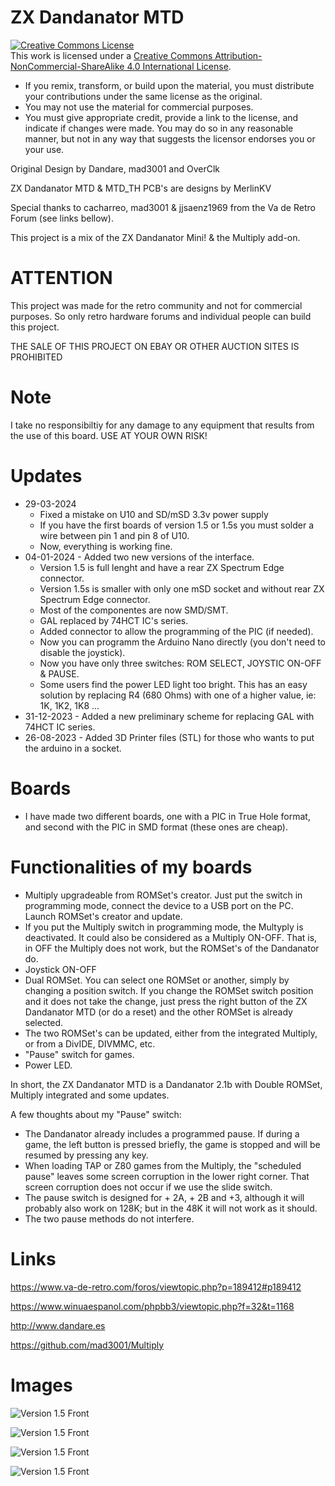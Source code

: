 # ZX Dandanator MTD

<a rel="license" href="http://creativecommons.org/licenses/by-nc-sa/4.0/"><img alt="Creative Commons License" style="border-width:0" src="https://i.creativecommons.org/l/by-nc-sa/4.0/88x31.png" /></a><br />This work is licensed under a <a rel="license" href="http://creativecommons.org/licenses/by-nc-sa/4.0/">Creative Commons Attribution-NonCommercial-ShareAlike 4.0 International License</a>.

* If you remix, transform, or build upon the material, you must distribute your contributions under the same license as the original.
* You may not use the material for commercial purposes.
* You must give appropriate credit, provide a link to the license, and indicate if changes were made. You may do so in any reasonable manner, but not in any way that suggests the licensor endorses you or your use.

Original Design by Dandare, mad3001 and OverClk

ZX Dandanator MTD & MTD_TH PCB's are designs by MerlinKV

Special thanks to cacharreo, mad3001 & jjsaenz1969 from the Va de Retro Forum (see links bellow).

This project is a mix of the ZX Dandanator Mini! & the Multiply add-on.

# ATTENTION

This project was made for the retro community and not for commercial purposes. So only retro hardware forums and individual people can build this project.

THE SALE OF THIS PROJECT ON EBAY OR OTHER AUCTION SITES IS PROHIBITED

# Note

I take no responsibiltiy for any damage to any equipment that results from the use of this board.
USE AT YOUR OWN RISK!

# Updates

* 29-03-2024
   - Fixed a mistake on U10 and SD/mSD 3.3v power supply
   - If you have the first boards of version 1.5 or 1.5s you must solder a wire between pin 1 and pin 8 of U10.
   - Now, everything is working fine. 
* 04-01-2024 - Added two new versions of the interface.
   - Version 1.5 is full lenght and have a rear ZX Spectrum Edge connector.
   - Version 1.5s is smaller with only one mSD socket and without rear ZX Spectrum Edge connector.
   - Most of the componentes are now SMD/SMT.
   - GAL replaced by 74HCT IC's series.
   - Added connector to allow the programming of the PIC (if needed).
   - Now you can programm the Arduino Nano directly (you don't need to disable the joystick).
   - Now you have only three switches: ROM SELECT, JOYSTIC ON-OFF & PAUSE.
   - Some users find the power LED light too bright. This has an easy solution by replacing R4 (680 Ohms) with one of a higher value, ie: 1K, 1K2, 1K8 ...
* 31-12-2023 - Added a new preliminary scheme for replacing GAL with 74HCT IC series.
* 26-08-2023 - Added 3D Printer files (STL) for those who wants to put the arduino in a socket.

# Boards

* I have made two different boards, one with a PIC in True Hole format, and second with the PIC in SMD format (these ones are cheap).

# Functionalities of my boards

* Multiply upgradeable from ROMSet's creator. Just put the switch in programming mode, connect the device to a USB port on the PC. Launch ROMSet's creator and update.
* If you put the Multiply switch in programming mode, the Multyply is deactivated. It could also be considered as a Multiply ON-OFF. That is, in OFF the Multiply does not work, but the ROMSet's of the Dandanator do.
* Joystick ON-OFF
* Dual ROMSet. You can select one ROMSet or another, simply by changing a position switch. If you change the ROMSet switch position and it does not take the change, just press the right button of the ZX Dandanator MTD (or do a reset) and the other ROMSet is already selected.
* The two ROMSet's can be updated, either from the integrated Multiply, or from a DivIDE, DIVMMC, etc.
* "Pause" switch for games.
* Power LED.

In short, the ZX Dandanator MTD is a Dandanator 2.1b with Double ROMSet, Multiply integrated and some updates.

A few thoughts about my "Pause" switch:

* The Dandanator already includes a programmed pause. If during a game, the left button is pressed briefly, the game is stopped and will be resumed by pressing any key.
* When loading TAP or Z80 games from the Multiply, the "scheduled pause" leaves some screen corruption in the lower right corner. That screen corruption does not occur if we use the slide switch.
* The pause switch is designed for + 2A, + 2B and +3, although it will probably also work on 128K; but in the 48K it will not work as it should.
* The two pause methods do not interfere.

# Links

https://www.va-de-retro.com/foros/viewtopic.php?p=189412#p189412

https://www.winuaespanol.com/phpbb3/viewtopic.php?f=32&t=1168

http://www.dandare.es

https://github.com/mad3001/Multiply

# Images

![Version 1.5 Front](https://github.com/merlinkv/ZX_Dandanator_MTD/blob/main/ZX_Dandanator_MTD_1_5_Front.jpg)

![Version 1.5 Front](https://github.com/merlinkv/ZX_Dandanator_MTD/blob/main/ZX_Dandanator_MTD_1_5_Back.jpg)

![Version 1.5 Front](https://github.com/merlinkv/ZX_Dandanator_MTD/blob/main/ZX_Dandanator_MTD_1_5s_Front.jpg)

![Version 1.5 Front](https://github.com/merlinkv/ZX_Dandanator_MTD/blob/main/ZX_Dandanator_MTD_1_5s_Back.jpg)


